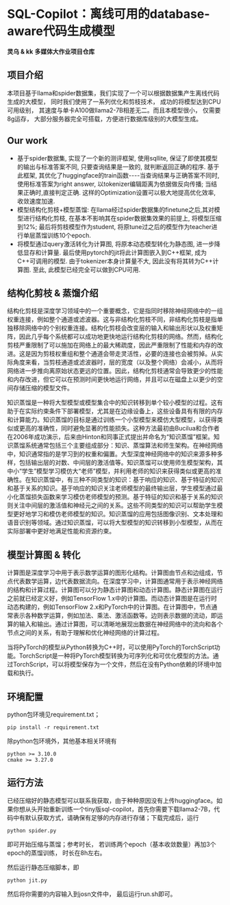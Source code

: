# SQL-Copilot：离线可用的database-aware代码生成模型

**灵乌 & kk** **多媒体大作业项目仓库**



## 项目介绍

本项目基于llama和spider数据集，我们实现了一个可以根据数据集产生离线代码生成的大模型， 同时我们使用了一系列优化和剪枝技术， 成功的将模型达到CPU可用级别， 其速度与单卡A100做llama2-7B相差无二。而且本模型很小， 仅需要8g运存， 大部分服务器完全可搭载，方便进行数据库级别的大模型生成。

## Our work

- 基于spider数据集, 实现了一个新的测评框架, 使用sqllite, 保证了即使其模型的输出与标准答案不同, 只要查询结果是一致的, 就判断返回正确的程序. 基于此框架, 其优化了huggingface的train函数----当查询结果与正确答案不同时, 使用标准答案为right answer, 以tokenizer编辑距离为依据做反向传播; 当结果正确时,直接判定正确. 这样的Optimization设置可以极大地提高优化效率, 收敛速度加速.
- 模型结构化剪枝+模型蒸馏: 在llama经过spider数据集的finetune之后,其对模型进行结构化剪枝, 在基本不影响其在spider数据集效果的前提上, 将模型压缩到12%; 最后将剪枝模型作为student, 将原tune过之后的模型作为teacher进行单层蒸馏训练10个epoch.
- 将模型通过query激活转化为计算图, 将原本动态模型转化为静态图, 进一步降低显存和计算量. 最后使用pytorch的jit将此计算图嵌入到C++框架, 成为C++可调用的模型. 由于tokenizer本身计算量不大, 因此没有将其转为C++计算图. 至此, 此模型已经完全可以做到CPU可用.

## 结构化剪枝 & 蒸馏介绍

结构化剪枝是深度学习领域中的一个重要概念，它是指同时移除神经网络中的一组权重连接，例如整个通道或滤波器。这与非结构化剪枝不同，非结构化剪枝是指单独移除网络中的个别权重连接。结构化剪枝会改变层的输入和输出形状以及权重矩阵，因此几乎每个系统都可以成功地更快地运行结构化剪枝的网络。然而，结构化剪枝严重限制了可以施加在网络上的最大稀疏度，因此严重限制了性能和内存的改进。这是因为剪枝权重组和整个通道会带走灵活性，必要的连接也会被剪掉。从实际角度来看，当剪枝通道或滤波器时，层的宽度（以及整个网络）会减小，从而将网络进一步推向离原始状态更远的位置。因此，结构化剪枝通常会导致更少的性能和内存改进，但它可以在预测时间更快地运行网络，并且可以在磁盘上以更少的空间存储压缩的模型文件。

知识蒸馏是一种将大型模型或模型集合中的知识转移到单个较小模型的过程。这有助于在实际约束条件下部署模型，尤其是在边缘设备上，这些设备具有有限的内存和计算能力。知识蒸馏的目标是通过训练一个小型模型来模仿大型模型，以获得类似或更高的准确性，同时避免显著的性能损失。这种方法最初由Bucilua和合作者在2006年成功演示，后来由Hinton和同事正式提出并命名为“知识蒸馏”框架。知识蒸馏系统通常包括三个主要组成部分：知识、蒸馏算法和师生架构。在神经网络中，知识通常指的是学习到的权重和偏置。大型深度神经网络中的知识来源多种多样，包括输出层的对数、中间层的激活值等。知识蒸馏可以使用师生模型架构，其中小“学生”模型学习模仿大“老师”模型，并利用老师的知识来获得类似或更高的准确性。在知识蒸馏中，有三种不同类型的知识：基于响应的知识、基于特征的知识和基于关系的知识。基于响应的知识关注老师模型的最终输出层，学生模型通过最小化蒸馏损失函数来学习模仿老师模型的预测。基于特征的知识和基于关系的知识则关注中间层的激活值和神经元之间的关系。这些不同类型的知识可以帮助学生模型更好地学习和模仿老师模型的知识。知识蒸馏的应用包括图像识别、文本处理和语音识别等领域。通过知识蒸馏，可以将大型模型的知识转移到小型模型，从而在实际部署中更好地满足性能和资源约束。

## 模型计算图 & 转化

计算图是深度学习中用于表示数学运算的图形化结构。计算图由节点和边组成，节点代表数学运算，边代表数据流向。在深度学习中，计算图通常用于表示神经网络的结构和计算过程。计算图可以分为静态计算图和动态计算图。静态计算图在运行之前就已经定义好，例如TensorFlow 1.x中的计算图。而动态计算图是在运行时动态构建的，例如TensorFlow 2.x和PyTorch中的计算图。在计算图中，节点通常表示各种数学运算，例如加法、乘法、激活函数等。边则表示数据的流动，即运算的输入和输出。通过计算图，可以清晰地展现出数据在神经网络中的流向和各个节点之间的关系，有助于理解和优化神经网络的计算过程。

当将PyTorch的模型从Python转换为C++时，可以使用PyTorch的TorchScript功能。TorchScript是一种将PyTorch模型转换为可序列化和可优化模型的方法。通过TorchScript，可以将模型保存为一个文件，然后在没有Python依赖的环境中加载和执行。

## 环境配置

python包环境见requirement.txt；

```
pip install -r requirement.txt
```

除python包环境外，其他基本相关环境有

```
python >= 3.10.0
cmake >= 3.27.0
```

## 运行方法

已经压缩好的静态模型可以联系我获取，由于种种原因没有上传huggingface。如果你想从头开始重新训练一个tiny版sql-copilot，首先你需要下载llama2-7B，代码中有默认获取方式，请确保有足够的内存进行存储；下载完成后，运行

```
python spider.py
```

即可开始压缩与蒸馏；参考时长， 若训练两个epoch（基本收敛数量）再加3个epoch的蒸馏训练， 时长在8h左右。

然后运行静态压缩脚本，即

```
python jit.py
```

然后将你需要的内容输入到josn文件中， 最后运行run.sh即可。

